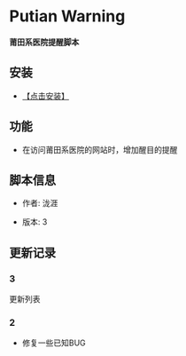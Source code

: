 # Putian Warning

**莆田系医院提醒脚本**

## 安装

* [【点击安装】](https://github.com/FirefoxBar/userscript/raw/master/Post_Del_Robot/PostDelRobot.user.js)

## 功能

* 在访问莆田系医院的网站时，增加醒目的提醒

## 脚本信息

* 作者: 泷涯

* 版本: 3

## 更新记录

### 3

更新列表

### 2

* 修复一些已知BUG
